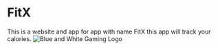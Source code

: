 # FitX
This is a website and app for app with name FitX this app will track your calories.
![Blue and White Gaming Logo](https://github.com/user-attachments/assets/e590f011-655e-45b6-90af-08b6d1763f20)

